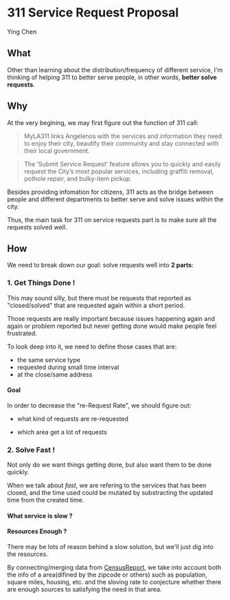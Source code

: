 # 311 Service Request Proposal
Ying Chen

## What

Other than learning about the distribution/frequency of different service, I'm thinking of helping 311 to better serve people, in other words,  **better solve requests**.


## Why

At the very begining, we may first figure out the function of 311 call:
> MyLA311 links Angelenos with the services and information they need to enjoy their city, beautify their community and stay connected with their local government.

> The ‘Submit Service Request’ feature allows you to quickly and easily request the City’s most popular services, including graffiti removal, pothole repair, and bulky-item pickup.

Besides providing infomation for citizens, 311 acts as the bridge between people and different departments to better serve and solve issues within the city.

Thus, the main task for 311 on service requests part is to make sure all the requests solved well.

## How
We need to break down our goal: solve requests well into **2 parts**:

### 1. Get Things Done !

This may sound silly, but there must be requests that reported as "closed/solved" that are requested again within a short period.

Those requests are really important because issues happening again and again or problem reported but never getting done would make people feel frustrated.

To look deep into it, we need to define those cases that are:

- the same service type
- requested during small time interval
- at the close/same address

#### Goal

In order to decrease the "re-Request Rate", we should figure out: 

- what kind of requests are re-requested

- which area get a lot of requests


### 2. Solve Fast ! 

Not only do we want things getting done, but also want them to be done quickly.

When we talk about *fast*, we are refering to the services that has been closed, and the time used could be mutated by substracting the updated time from the created time.


#### What service is slow ?

#### Resources Enough ?

There may be lots of reason behind a slow solution, but we'll just dig into the resources.

By connecting/merging data from [CensusReport](http://censusreporter.org/), we take into account both the info of a area(difined by the zipcode or others) such as population, square miles, housing, etc. and the sloving rate to conjecture whether there are enough sources to satisfying the need in that area.